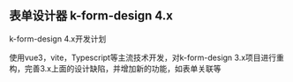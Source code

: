 ## 表单设计器 k-form-design 4.x

k-form-design 4.x开发计划

使用vue3，vite，Typescript等主流技术开发，对k-form-design 3.x项目进行重构，完善3.x上面的设计缺陷，并增加新的功能，如表单关联等